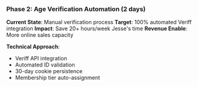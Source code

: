 ### **Phase 2: Age Verification Automation (2 days)**

**Current State**: Manual verification process
**Target**: 100% automated Veriff integration
**Impact**: Save 20+ hours/week Jesse's time
**Revenue Enable**: More online sales capacity

**Technical Approach**:

- Veriff API integration
- Automated ID validation
- 30-day cookie persistence
- Membership tier auto-assignment
